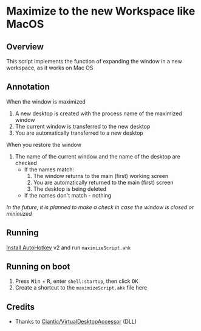 # Maximize to the new Workspace like MacOS

## Overview
This script implements the function of expanding the window in a new workspace, as it works on Mac OS

## Annotation
When the window is maximized 
1. A new desktop is created with the process name of the maximized window
2. The current window is transferred to the new desktop
3. You are automatically transferred to a new desktop

When you restore the window
1. The name of the current window and the name of the desktop are checked
    - If the names match:
        1. The window returns to the main (first) working screen
        2. You are automatically returned to the main (first) screen
        3. The desktop is being deleted
    - If the names don't match - nothing

*In the future, it is planned to make a check in case the window is closed or minimized*

## Running
[Install AutoHotkey](https://autohotkey.com/download/) v2 and run `maximizeScript.ahk`


## Running on boot
1. Press <kbd>Win</kbd> + <kbd>R</kbd>, enter `shell:startup`, then click <kbd>OK</kbd>
2. Create a shortcut to the `maximizeScript.ahk` file here

## Credits
- Thanks to [Ciantic/VirtualDesktopAccessor](https://github.com/Ciantic/VirtualDesktopAccessor) (DLL)